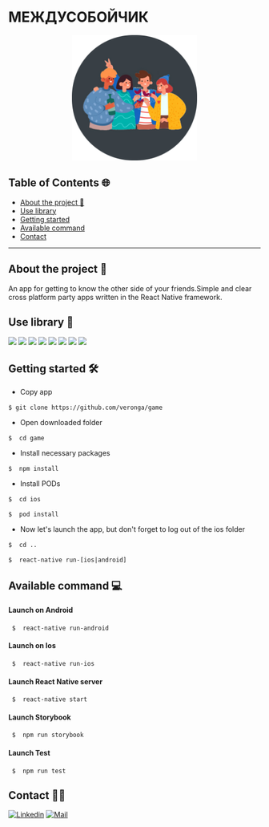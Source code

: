# МЕЖДУСОБОЙЧИК

<p align="center">
  <img width="250" height="250" src="https://github.com/veronga/game/blob/master/android/app/src/main/res/mipmap-xxxhdpi/ic_launcher_round.png">
</p>

## Table of Contents 🌐

+ [About the project 📝](#about-the-project-📝)
+ [Use library](#use-library)
+ [Getting started](#getting-started)
+ [Available command](#available-command)
+ [Contact](#contact)

---

## About the project 📝

An app for getting to know the other side of your friends.Simple and clear cross platform party apps written in the React Native framework.

## Use library 🧠

[![](https://img.shields.io/badge/React-v16.11.0-blue)](https://github.com/facebook/react/)
[![](https://img.shields.io/badge/React%20Native-v0.62.2-informational)](https://github.com/facebook/react-native#readme)
[![](https://img.shields.io/badge/Storybook-v^5.2.5-ff69b4)](https://storybook.js.org)
[![](https://img.shields.io/badge/Redux-v^4.0.5-blueviolet)](https://redux.js.org/)
[![](https://img.shields.io/badge/Redux%20Toolkit-v^1.4.0-blueviolet)](https://redux-toolkit.js.org/)
[![](https://img.shields.io/badge/PropTypes-v^15.7.2-9cf)](https://www.npmjs.com/package/prop-types)
[![](https://img.shields.io/badge/React%20Native%20Navigation-v^6.8.0-orange)](https://github.com/wix/react-native-navigation)
[![](https://img.shields.io/badge/React%20Native%20Animatable-v^1.3.3-critical)](https://github.com/oblador/react-native-animatable)

## Getting started 🛠

- Copy app

```
$ git clone https://github.com/veronga/game
```

- Open downloaded folder

```
$  cd game
```

- Install necessary packages

```
$  npm install
```

- Install PODs

```
$  cd ios
```

```
$  pod install
```

- Now let's launch the app, but don't forget to log out of the ios folder

```
$  cd ..
```

```
$  react-native run-[ios|android]
```

## Available command 💻

#### Launch on Android

```
 $  react-native run-android
```

#### Launch on Ios

```
 $  react-native run-ios
```

#### Launch React Native server

```
 $  react-native start
```

#### Launch Storybook

```
 $  npm run storybook
```

#### Launch Test

```
 $  npm run test
```

## Contact 🤝🏻

[![Linkedin](https://img.shields.io/badge/-Veronika%20Belozechko-blue?style=flat-square&logo=linkedin&logoColor=white&link=https://www.linkedin.com/in/veronika-belozechko-a38933157/)](https://www.linkedin.com/in/veronika-belozechko-a38933157/)
[![Mail](https://img.shields.io/badge/-veronika.belozechko@gmail.com-gray?style=flat-square&logo=gmail&logoColor=red&link=/)](mailto:veronika.belozechko@gmail.com)
